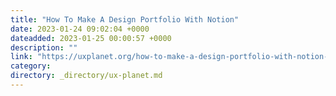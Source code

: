 ```yaml
---
title: "How To Make A Design Portfolio With Notion"
date: 2023-01-24 09:02:04 +0000
dateadded: 2023-01-25 00:00:57 +0000
description: ""
link: "https://uxplanet.org/how-to-make-a-design-portfolio-with-notion-3fad44c1217d?source=rss----819cc2aaeee0---4"
category:
directory: _directory/ux-planet.md
---
```

